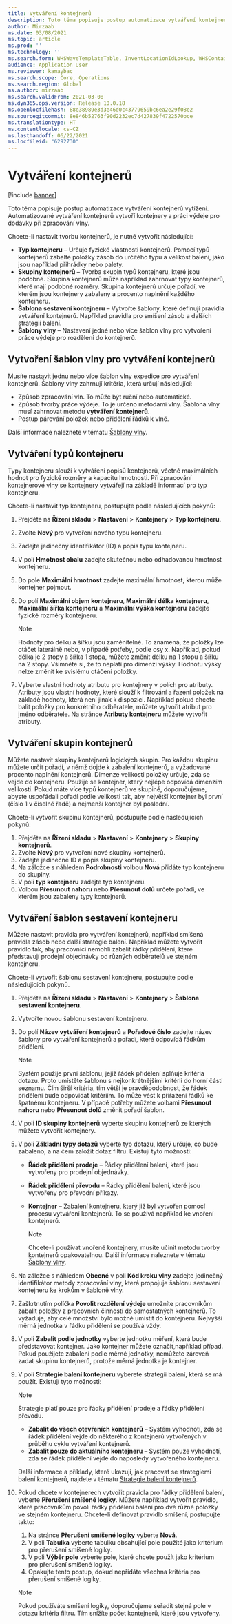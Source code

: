 ```yaml
---
title: Vytváření kontejnerů
description: Toto téma popisuje postup automatizace vytváření kontejnerů vytížení. Automatizované vytváření kontejnerů vytvoří kontejnery a práci výdeje pro dodávky při zpracování vlny.
author: Mirzaab
ms.date: 03/08/2021
ms.topic: article
ms.prod: ''
ms.technology: ''
ms.search.form: WHSWaveTemplateTable, InventLocationIdLookup, WHSContainerType, WHSContainerGroup, WHSContainerizationTable, WHSContainerizationBreak, WHSCreateContainerBreak, WHSContainerStructure, WHSContainerTable, WHSContainerizatonHistory, WHSContainerPackingPolicyChange, WHSManifestShipmentContainers, WHSAllowedContainerTypeGroup, WHSPostMethod, WHSContainerCreateDialog, WHSContainerCloseDiag, WHSContainer
audience: Application User
ms.reviewer: kamaybac
ms.search.scope: Core, Operations
ms.search.region: Global
ms.author: mirzaab
ms.search.validFrom: 2021-03-08
ms.dyn365.ops.version: Release 10.0.18
ms.openlocfilehash: 88e38989e3d3e46d0c43779659bc6ea2e29f08e2
ms.sourcegitcommit: 8e846b52763f90d2232ec7d427839f4722570bce
ms.translationtype: HT
ms.contentlocale: cs-CZ
ms.lasthandoff: 06/22/2021
ms.locfileid: "6292730"
---
```

# <a name="containerization"></a>Vytváření kontejnerů

[!include [banner](../includes/banner.md)]

Toto téma popisuje postup automatizace vytváření kontejnerů vytížení. Automatizované vytváření kontejnerů vytvoří kontejnery a práci výdeje pro dodávky při zpracování vlny.

Chcete-li nastavit tvorbu kontejnerů, je nutné vytvořit následující:

- **Typ kontejneru** – Určuje fyzické vlastnosti kontejnerů. Pomocí typů kontejnerů zabalte položky zásob do určitého typu a velikost balení, jako jsou například přihrádky nebo palety.
- **Skupiny kontejnerů** – Tvorba skupin typů kontejneru, které jsou podobné. Skupina kontejnerů může například zahrnovat typy kontejnerů, které mají podobné rozměry. Skupina kontejnerů určuje pořadí, ve kterém jsou kontejnery zabaleny a procento naplnění každého kontejneru.
- **Šablona sestavení kontejneru** – Vytvořte šablony, které definují pravidla vytváření kontejnerů. Například pravidla pro smíšení zásob a dalších strategií balení.
- **Šablony vlny** – Nastavení jedné nebo více šablon vlny pro vytvoření práce výdeje pro rozdělení do kontejnerů.

## <a name="create-wave-templates-for-containerization"></a>Vytvoření šablon vlny pro vytváření kontejnerů

Musíte nastavit jednu nebo více šablon vlny expedice pro vytváření kontejnerů. Šablony vlny zahrnují kritéria, která určují následující:

- Způsob zpracování vln. To může být ruční nebo automatické.
- Způsob tvorby práce výdeje. To je určeno metodami vlny. Šablona vlny musí zahrnovat metodu **vytváření kontejnerů**.
- Postup párování položek nebo přidělení řádků k vlně.

Další informace naleznete v tématu [Šablony vlny](wave-templates.md).

## <a name="create-container-types"></a>Vytváření typů kontejneru

Typy kontejneru slouží k vytváření popisů kontejnerů, včetně maximálních hodnot pro fyzické rozměry a kapacitu hmotnosti. Při zpracování kontejnerové vlny se kontejnery vytvářejí na základě informací pro typ kontejneru.

Chcete-li nastavit typ kontejneru, postupujte podle následujících pokynů:

1. Přejděte na **Řízení skladu** \> **Nastavení** \> **Kontejnery** \> **Typ kontejneru**.
1. Zvolte **Nový** pro vytvoření nového typu kontejneru.
1. Zadejte jedinečný identifikátor (ID) a popis typu kontejneru.
1. V poli **Hmotnost obalu** zadejte skutečnou nebo odhadovanou hmotnost kontejneru.
1. Do pole **Maximální hmotnost** zadejte maximální hmotnost, kterou může kontejner pojmout.
1. Do polí **Maximální objem kontejneru**, **Maximální délka kontejneru**, **Maximální šířka kontejneru** a **Maximální výška kontejneru** zadejte fyzické rozměry kontejneru.

    > [!NOTE]
    > Hodnoty pro délku a šířku jsou zaměnitelné. To znamená, že položky lze otáčet laterálně nebo, v případě potřeby, podle osy x. Například, pokud délka je 2 stopy a šířka 1 stopa, můžete změnit délku na 1 stopu a šířku na 2 stopy. Všimněte si, že to neplatí pro dimenzi výšky. Hodnotu výšky nelze změnit ke svislému otáčení položky.

1. Vyberte vlastní hodnoty atributu pro kontejnery v polích pro atributy. Atributy jsou vlastní hodnoty, které slouží k filtrování a řazení položek na základě hodnoty, která není jinak k dispozici. Například pokud chcete balit položky pro konkrétního odběratele, můžete vytvořit atribut pro jméno odběratele. Na stránce **Atributy kontejneru** můžete vytvořit atributy.

## <a name="create-container-groups"></a>Vytváření skupin kontejnerů

Můžete nastavit skupiny kontejnerů logických skupin. Pro každou skupinu můžete určit pořadí, v němž dojde k zabalení kontejnerů, a vyžadované procento naplnění kontejnerů. Dimenze velikosti položky určuje, zda se vejde do kontejneru. Použije se kontejner, který nejlépe odpovídá dimenzím velikosti. Pokud máte více typů kontejnerů ve skupině, doporučujeme, abyste uspořádali pořadí podle velikosti tak, aby největší kontejner byl první (číslo 1 v číselné řadě) a nejmenší kontejner byl poslední.

Chcete-li vytvořit skupinu kontejnerů, postupujte podle následujících pokynů:

1. Přejděte na **Řízení skladu** \> **Nastavení** \> **Kontejnery** \> **Skupiny kontejnerů**.
1. Zvolte **Nový** pro vytvoření nové skupiny kontejnerů.
1. Zadejte jedinečné ID a popis skupiny kontejneru.
1. Na záložce s náhledem **Podrobnosti** volbou **Nová** přidáte typ kontejneru do skupiny.
1. V poli **typ kontejneru** zadejte typ kontejneru.
1. Volbou **Přesunout nahoru** nebo **Přesunout dolů** určete pořadí, ve kterém jsou zabaleny typy kontejnerů.

## <a name="create-container-build-templates"></a>Vytváření šablon sestavení kontejneru

Můžete nastavit pravidla pro vytváření kontejnerů, například smíšená pravidla zásob nebo další strategie balení. Například můžete vytvořit pravidlo tak, aby pracovníci nemohli zabalit řádky přidělení, které představují prodejní objednávky od různých odběratelů ve stejném kontejneru.

Chcete-li vytvořit šablonu sestavení kontejneru, postupujte podle následujících pokynů.

1. Přejděte na **Řízení skladu** \> **Nastavení** \> **Kontejnery** \> **Šablona sestavení kontejneru**.
1. Vytvořte novou šablonu sestavení kontejneru.
1. Do polí **Název vytváření kontejnerů** a **Pořadové číslo** zadejte název šablony pro vytváření kontejnerů a pořadí, které odpovídá řádkům přidělení.

    > [!NOTE]
    > Systém použije první šablonu, jejíž řádek přidělení splňuje kritéria dotazu. Proto umístěte šablonu s nejkonkrétnějšími kritérii do horní části seznamu. Čím širší kritéria, tím větší je pravděpodobnost, že řádek přidělení bude odpovídat kritériím. To může vést k přiřazení řádků ke špatnému kontejneru. V případě potřeby můžete volbami **Přesunout nahoru** nebo **Přesunout dolů** změnit pořadí šablon.

1. V poli **ID skupiny kontejnerů** vyberte skupinu kontejnerů ze kterých můžete vytvořit kontejnery.
1. V poli **Základní typy dotazů** vyberte typ dotazu, který určuje, co bude zabaleno, a na čem založit dotaz filtru. Existují tyto možnosti:

      - **Řádek přidělení prodeje** – Řádky přidělení balení, které jsou vytvořeny pro prodejní objednávky.
      - **Řádek přidělení převodu** – Řádky přidělení balení, které jsou vytvořeny pro převodní příkazy.
      - **Kontejner** – Zabalení kontejneru, který již byl vytvořen pomocí procesu vytváření kontejnerů. To se používá například ke vnoření kontejnerů.

        > [!NOTE]
        > Chcete-li používat vnořené kontejnery, musíte učinit metodu tvorby kontejnerů opakovatelnou. Další informace naleznete v tématu [Šablony vlny](wave-templates.md).

1. Na záložce s náhledem **Obecné** v poli **Kód kroku vlny** zadejte jedinečný identifikátor metody zpracování vlny, která propojuje šablonu sestavení kontejneru ke krokům v šabloně vlny.
1. Zaškrtnutím políčka **Povolit rozdělení výdeje** umožníte pracovníkům zabalit položky z pracovních činností do samostatných kontejnerů. To vyžaduje, aby celé množství bylo možné umístit do kontejneru. Nejvyšší měrná jednotka v řádku přidělení se používá vždy.
1. V poli **Zabalit podle jednotky** vyberte jednotku měření, která bude představovat kontejner. Jako kontejner můžete označit,například případ. Pokud použijete zabalení podle měrné jednotky, nemůžete zároveň zadat skupinu kontejnerů, protože měrná jednotka je kontejner.
1. V poli **Strategie balení kontejneru** vyberete strategii balení, která se má použít. Existují tyto možnosti:

    > [!NOTE]
    > Strategie platí pouze pro řádky přidělení prodeje a řádky přidělení převodu.

      - **Zabalit do všech otevřeních kontejnerů** – Systém vyhodnotí, zda se řádek přidělení vejde do některého z kontejnerů vytvořených v průběhu cyklu vytváření kontejnerů.
      - **Zabalit pouze do aktuálního kontejneru** – Systém pouze vyhodnotí, zda se řádek přidělení vejde do naposledy vytvořeného kontejneru.

    Další informace a příklady, které ukazují, jak pracovat se strategiemi balení kontejnerů, najdete v tématu [Strategie balení kontejnerů](container-packing-strategy-overview.md).

1. Pokud chcete v kontejnerech vytvořit pravidla pro řádky přidělení balení, vyberte **Přerušení smíšené logiky**. Můžete například vytvořit pravidlo, které pracovníkům povolí řádky přidělení balení pro dvě různé položky ve stejném kontejneru. Chcete-li definovat pravidlo smíšení, postupujte takto:

    1. Na stránce **Přerušení smíšené logiky** vyberte **Nová**.
    1. V poli **Tabulka** vyberte tabulku obsahující pole použité jako kritérium pro přerušení smíšené logiky.
    1. V poli **Výběr pole** vyberte pole, které chcete použít jako kritérium pro přerušení smíšené logiky.
    1. Opakujte tento postup, dokud nepřidáte všechna kritéria pro přerušení smíšené logiky.

    > [!NOTE]
    > Pokud používáte smíšení logiky, doporučujeme seřadit stejná pole v dotazu kritéria filtru. Tím snížíte počet kontejnerů, které jsou vytvořeny.
